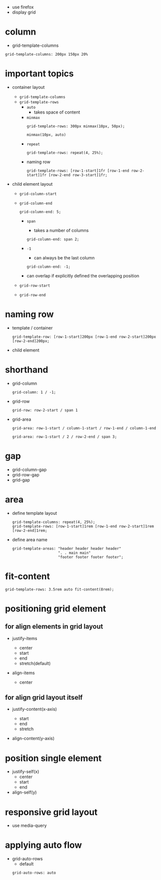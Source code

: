 - use firefox
- display grid

# column

- grid-template-columns

```
grid-template-columns: 200px 150px 20%
```

# important topics

- container layout

  - `grid-template-columns`
  - `grid-template-rows`
    - `auto`
      - takes space of content
    - `minmax`
      ```
      grid-template-rows: 300px minmax(10px, 50px);
      ```
      ```
      minmax(10px, auto)
      ```
    - `repeat`
      ```
      grid-template-rows: repeat(4, 25%);
      ```
    - naming row
      ```
      grid-template-rows: [row-1-start]1fr [row-1-end row-2-start]1fr [row-2-end row-3-start]1fr;
      ```

- child element layout

  - `grid-column-start`
  - `grid-column-end`

    ```
    grid-column-end: 5;
    ```

    - `span`
      - takes a number of columns
      ```
      grid-column-end: span 2;
      ```
    - `-1`

      - can always be the last column

      ```
      grid-column-end: -1;
      ```

    - can overlap if explicitly defined the overlapping position

  - `grid-row-start`
  - `grid-row-end`

# naming row

- template / container

  ```
  grid-template-row: [row-1-start]200px [row-1-end row-2-start]200px [row-2-end]200px;
  ```

- child element

# shorthand

- grid-column
  ```
  grid-column: 1 / -1;
  ```
- grid-row

  ```
  grid-row: row-2-start / span 1
  ```

- grid-area
  ```
  grid-area: row-1-start / column-1-start / row-1-end / column-1-end
  ```
  ```
  grid-area: row-1-start / 2 / row-2-end / span 3;
  ```

# gap

- grid-column-gap
- grid-row-gap
- grid-gap

# area

- define template layout
  ```
  grid-template-columns: repeat(4, 25%);
  grid-template-rows: [row-1-start]1rem [row-1-end row-2-start]1rem [row-2-end]1rem;
  ```
- define area name
  ```
  grid-template-areas: "header header header header"
                       ". . main main"
                       "footer footer footer footer";
  ```

# fit-content

```
grid-template-rows: 3.5rem auto fit-content(8rem);
```

# positioning grid element

## for align elements in grid layout

- justify-items

  - center
  - start
  - end
  - stretch(default)

- align-items
  - center

## for align grid layout itself

- justify-content(x-axis)

  - start
  - end
  - stretch

- align-content(y-axis)

# position single element

- justify-self(x)
  - center
  - start
  - end
- align-self(y)

# responsive grid layout

- use media-query

# applying auto flow

- grid-auto-rows
  - default
  ```
  grid-auto-rows: auto
  ```
